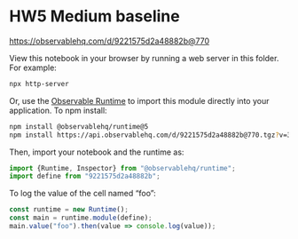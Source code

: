 # HW5 Medium baseline

https://observablehq.com/d/9221575d2a48882b@770

View this notebook in your browser by running a web server in this folder. For
example:

~~~sh
npx http-server
~~~

Or, use the [Observable Runtime](https://github.com/observablehq/runtime) to
import this module directly into your application. To npm install:

~~~sh
npm install @observablehq/runtime@5
npm install https://api.observablehq.com/d/9221575d2a48882b@770.tgz?v=3
~~~

Then, import your notebook and the runtime as:

~~~js
import {Runtime, Inspector} from "@observablehq/runtime";
import define from "9221575d2a48882b";
~~~

To log the value of the cell named “foo”:

~~~js
const runtime = new Runtime();
const main = runtime.module(define);
main.value("foo").then(value => console.log(value));
~~~
